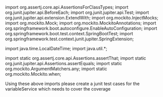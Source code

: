 
import org.assertj.core.api.AssertionsForClassTypes;
import org.junit.jupiter.api.BeforeEach;
import org.junit.jupiter.api.Test;
import org.junit.jupiter.api.extension.ExtendWith;
import org.mockito.InjectMocks;
import org.mockito.Mock;
import org.mockito.MockitoAnnotations;
import org.springframework.boot.autoconfigure.EnableAutoConfiguration;
import org.springframework.boot.test.context.SpringBootTest;
import org.springframework.test.context.junit.jupiter.SpringExtension;

import java.time.LocalDateTime;
import java.util.*;

import static org.assertj.core.api.Assertions.assertThat;
import static org.junit.jupiter.api.Assertions.assertEquals;
import static org.mockito.ArgumentMatchers.any;
import static org.mockito.Mockito.when;

Using these above imports please create a junit test cases for the variableService which needs to cover the coverage
